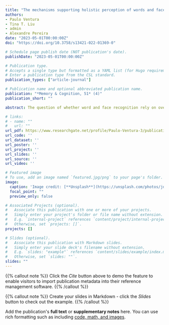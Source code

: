 ```yaml
---
title: "The mechanisms supporting holistic perception of words and faces are not independent"
authors:
- Paulo Ventura
- Tina T. Liu
- admin
- Alexandre Pereira
date: "2023-05-01T00:00:00Z"
doi: "https://doi.org/10.3758/s13421-022-01369-0"

# Schedule page publish date (NOT publication's date).
publishDate: "2023-05-01T00:00:00Z"

# Publication type.
# Accepts a single type but formatted as a YAML list (for Hugo requirements).
# Enter a publication type from the CSL standard.
publication_types: ["article-journal"]

# Publication name and optional abbreviated publication name.
publication: "*Memory & Cognition, 51* (4)"
publication_short: ""

abstract: The question of whether word and face recognition rely on overlapping or dissociable neural and cognitive mechanisms received considerable attention in the literature. In the present work, we presented words (aligned or misaligned) superimposed on faces (aligned or misaligned) and tested the interference from the unattended stimulus category on holistic processing of the attended category. In Experiment 1, we found that holistic face processing is reduced when a face was overlaid with an unattended, aligned word (processed holistically). In Experiment 2, we found a similar reduction of holistic processing for words when a word was superimposed on an unattended, aligned face (processed holistically). This reciprocal interference effect indicates a trade-off in holistic processing of the two stimuli, consistent with the idea that word and face recognition may rely on non-independent, overlapping mechanisms.

# links:
# - name: ""
#   url: ""
url_pdf: https://www.researchgate.net/profile/Paulo-Ventura-3/publication/365369430_The_mechanisms_supporting_holistic_perception_of_words_and_faces_are_not_independent
url_code: ''
url_dataset: ''
url_poster: ''
url_project: ''
url_slides: ''
url_source: ''
url_video: ''

# Featured image
# To use, add an image named `featured.jpg/png` to your page's folder. 
image:
  caption: 'Image credit: [**Unsplash**](https://unsplash.com/photos/jdD8gXaTZsc)'
  focal_point: ""
  preview_only: false

# Associated Projects (optional).
#   Associate this publication with one or more of your projects.
#   Simply enter your project's folder or file name without extension.
#   E.g. `internal-project` references `content/project/internal-project/index.md`.
#   Otherwise, set `projects: []`.
projects: []

# Slides (optional).
#   Associate this publication with Markdown slides.
#   Simply enter your slide deck's filename without extension.
#   E.g. `slides: "example"` references `content/slides/example/index.md`.
#   Otherwise, set `slides: ""`.
slides: ""
---
```


{{% callout note %}}
Click the *Cite* button above to demo the feature to enable visitors to import publication metadata into their reference management software.
{{% /callout %}}

{{% callout note %}}
Create your slides in Markdown - click the *Slides* button to check out the example.
{{% /callout %}}

Add the publication's **full text** or **supplementary notes** here. You can use rich formatting such as including [code, math, and images](https://docs.hugoblox.com/content/writing-markdown-latex/).
